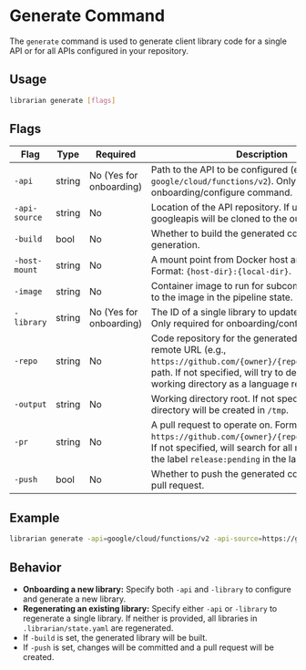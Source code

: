 # Generate Command

The `generate` command is used to generate client library code for a single API or for all APIs configured in your repository.

## Usage

```bash
librarian generate [flags]
```

## Flags

| Flag           | Type    | Required | Description |
|----------------|---------|----------|-------------|
| `-api`         | string  | No (Yes for onboarding) | Path to the API to be configured (e.g., `google/cloud/functions/v2`). Only required for onboarding/configure command. |
| `-api-source`  | string  | No       | Location of the API repository. If undefined, googleapis will be cloned to the output. |
| `-build`       | bool    | No       | Whether to build the generated code after generation. |
| `-host-mount`  | string  | No       | A mount point from Docker host and within Docker. Format: `{host-dir}:{local-dir}`. |
| `-image`       | string  | No       | Container image to run for subcommands. Defaults to the image in the pipeline state. |
| `-library`     | string  | No (Yes for onboarding) | The ID of a single library to update or generate. Only required for onboarding/configure command. |
| `-repo`        | string  | No       | Code repository for the generated code. Can be a remote URL (e.g., `https://github.com/{owner}/{repo}`) or a local path. If not specified, will try to detect the current working directory as a language repository. |
| `-output`      | string  | No       | Working directory root. If not specified, a working directory will be created in `/tmp`. |
| `-pr`          | string  | No       | A pull request to operate on. Format: `https://github.com/{owner}/{repo}/pull/{number}`. If not specified, will search for all merged PRs with the label `release:pending` in the last 30 days. |
| `-push`        | bool    | No       | Whether to push the generated code and create a pull request. |

## Example

```bash
librarian generate -api=google/cloud/functions/v2 -api-source=https://github.com/googleapis/googleapis -repo=/path/to/repo -build -push
```

## Behavior

- **Onboarding a new library:** Specify both `-api` and `-library` to configure and generate a new library.
- **Regenerating an existing library:** Specify either `-api` or `-library` to regenerate a single library. If neither is provided, all libraries in `.librarian/state.yaml` are regenerated.
- If `-build` is set, the generated library will be built.
- If `-push` is set, changes will be committed and a pull request will be created.
